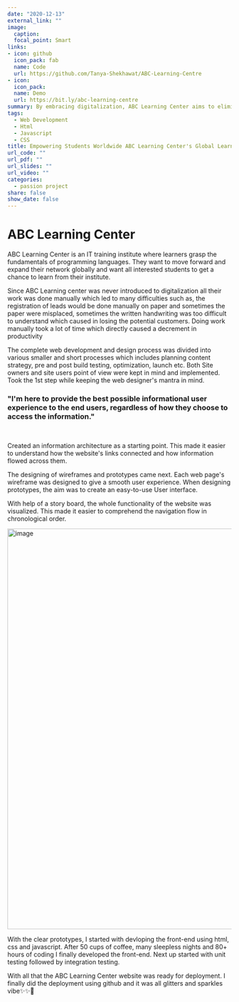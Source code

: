 ```yaml
---
date: "2020-12-13"
external_link: ""
image:
  caption: 
  focal_point: Smart
links:
- icon: github
  icon_pack: fab
  name: Code
  url: https://github.com/Tanya-Shekhawat/ABC-Learning-Centre
- icon:
  icon_pack:
  name: Demo
  url: https://bit.ly/abc-learning-centre
summary: By embracing digitalization, ABC Learning Center aims to eliminate manual errors, reduce administrative overhead, and create a more inclusive learning environment.
tags:
  - Web Development
  - Html
  - Javascript
  - CSS
title: Empowering Students Worldwide ABC Learning Center's Global Learning Platform
url_code: ""
url_pdf: ""
url_slides: ""
url_video: ""
categories:
  - passion project
share: false
show_date: false
---
```




<h1>ABC Learning Center</h1>

<p>ABC Learning Center is an IT training institute where learners grasp the fundamentals of programming languages. They want to move forward and expand their network globally and want all interested students to get a chance to learn from their institute.</p>

<p>Since ABC Learning center was never introduced to digitalization all their work was done manually which led to many difficulties such as, the registration of leads would be done manually on paper and sometimes the paper were misplaced, sometimes the written handwriting was too difficult to understand which caused in losing the potential customers. Doing work manually took a lot of time which directly caused a decrement in productivity</p>

<p>The complete web development and design process was divided into various smaller and short processes which includes planning content strategy, pre and post build testing, optimization, launch etc.
Both Site owners and site users point of view were kept in mind and implemented.
Took the 1st step while keeping the web designer's mantra in mind.</p>
<h3>"I'm here to provide the best possible informational user experience to the end users, regardless of how they choose to access the information."</h3>
<br>
<p>Created an information architecture as a starting point. This made it easier to understand how the website's links connected and how information flowed across them.</p>
<p>The designing of wireframes and prototypes came next. Each web page's wireframe was designed to give a smooth user experience. When designing prototypes, the aim was to create an easy-to-use User interface.
 </p>
 <p>With help of a story board, the whole functionality of the website was visualized. This made it easier to comprehend the navigation flow in chronological order. </p>
 
<img width="900" alt="image" src="https://user-images.githubusercontent.com/98897446/200040569-f24b5131-8220-4496-9e05-b08e5e4693bd.png">

<p>With the clear prototypes, I started with devloping the front-end using html, css and javascript. After 50 cups of coffee, many sleepless nights and 80+ hours of coding I finally developed the front-end. Next up started with unit testing followed by integration testing.  </p>

<p>With all that the ABC Learning Center website was ready for deployment. I finally did the deployment using github and it was all glitters and sparkles vibe✨✨🚀   
</p>



